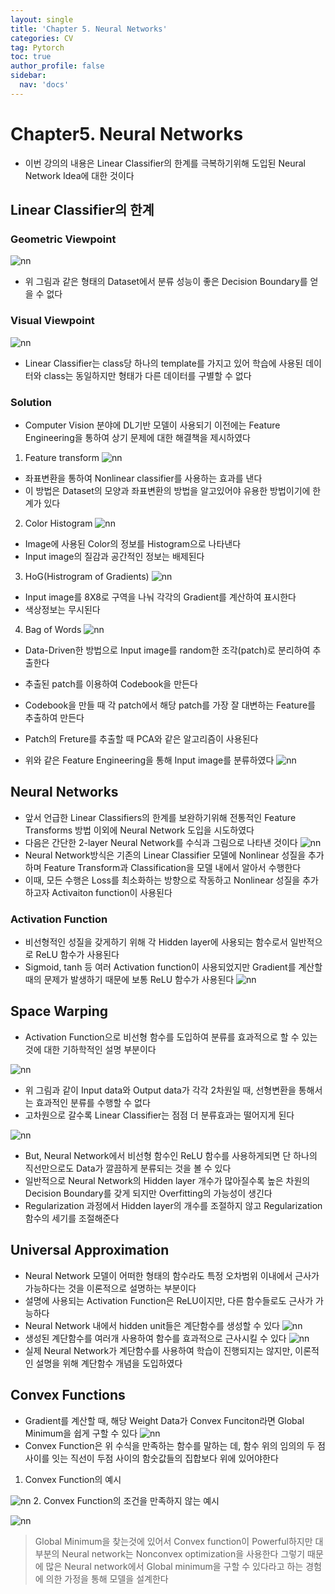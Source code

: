 ```yaml
---
layout: single
title: 'Chapter 5. Neural Networks'
categories: CV
tag: Pytorch
toc: true
author_profile: false
sidebar:
  nav: 'docs'
---
```


# Chapter5. Neural Networks

- 이번 강의의 내용은 Linear Classifier의 한계를 극복하기위해 도입된 Neural Network Idea에 대한 것이다

## Linear Classifier의 한계

### Geometric Viewpoint
![nn](/assets/image_ch5/1.png)
- 위 그림과 같은 형태의 Dataset에서 분류 성능이 좋은 Decision Boundary를 얻을 수 없다

### Visual Viewpoint
![nn](/assets/image_ch5/2.png)
- Linear Classifier는 class당 하나의 template를 가지고 있어 학습에 사용된 데이터와 class는 동일하지만 형태가 다른 데이터를 구별할 수 없다

### Solution

- Computer Vision 분야에 DL기반 모델이 사용되기 이전에는 Feature Engineering을 통하여 상기 문제에 대한 해결책을 제시하였다

1. Feature transform
![nn](/assets/image_ch5/3.png)
  - 좌표변환을 통하여 Nonlinear classifier를 사용하는 효과를 낸다
  - 이 방법은 Dataset의 모양과 좌표변환의 방법을 알고있어야 유용한 방법이기에 한계가 있다
  
2. Color Histogram
![nn](/assets/image_ch5/4.png)
  - Image에 사용된 Color의 정보를 Histogram으로 나타낸다
  - Input image의 질감과 공간적인 정보는 배제된다

3. HoG(Histrogram of Gradients)
![nn](/assets/image_ch5/5.png)
  - Input image를 8X8로 구역을 나눠 각각의 Gradient를 계산하여 표시한다
  - 색상정보는 무시된다
4. Bag of Words
![nn](/assets/image_ch5/6.png)
  - Data-Driven한 방법으로 Input image를 random한 조각(patch)로 분리하여 추출한다
  - 추출된 patch를 이용하여 Codebook을 만든다
  - Codebook을 만들 때 각 patch에서 해당 patch를 가장 잘 대변하는 Feature를 추출하여 만든다
  - Patch의 Freture를 추출할 때 PCA와 같은 알고리즘이 사용된다
  
- 위와 같은 Feature Engineering을 통해 Input image를 분류하였다
![nn](/assets/image_ch5/7.png)


## Neural Networks

- 앞서 언급한 Linear Classifiers의 한계를 보완하기위해 전통적인 Feature Transforms 방법 이외에 Neural Network 도입을 시도하였다
- 다음은 간단한 2-layer Neural Network를 수식과 그림으로 나타낸 것이다
![nn](/assets/image_ch5/8.png)
- Neural Network방식은 기존의 Linear Classifier 모델에 Nonlinear 성질을 추가하며 Feature Transform과 Classification을 모델 내에서 알아서 수행한다
- 이때, 모든 수행은 Loss를 최소화하는 방향으로 작동하고 Nonlinear 성질을 추가하고자 Activaiton function이 사용된다

### Activation Function

- 비선형적인 성질을 갖게하기 위해 각 Hidden layer에 사용되는 함수로서 일반적으로 ReLU 함수가 사용된다
- Sigmoid, tanh 등 여러 Activation function이 사용되었지만 Gradient를 계산할 때의 문제가 발생하기 때문에 보통 ReLU 함수가 사용된다
![nn](/assets/image_ch5/9.png)

## Space Warping

- Activation Function으로 비선형 함수를 도입하여 분류를 효과적으로 할 수 있는 것에 대한 기하학적인 설명 부분이다

![nn](/assets/image_ch5/10.png)
- 위 그림과 같이 Input data와 Output data가 각각 2차원일 때, 선형변환을 통해서는 효과적인 분류를 수행할 수 없다
- 고차원으로 갈수록 Linear Classifier는 점점 더 분류효과는 떨어지게 된다

![nn](/assets/image_ch5/11.png)
- But, Neural Network에서 비선형 함수인 ReLU 함수를 사용하게되면 단 하나의 직선만으로도 Data가 깔끔하게 분류되는 것을 볼 수 있다
- 일반적으로 Neural Network의 Hidden layer 개수가 많아질수록 높은 차원의 Decision Boundary를 갖게 되지만 Overfitting의 가능성이 생긴다
- Regularization 과정에서 Hidden layer의 개수를 조절하지 않고 Regularization 함수의 세기를 조절해준다

## Universal Approximation

- Neural Network 모델이 어떠한 형태의 함수라도 특정 오차범위 이내에서 근사가 가능하다는 것을 이론적으로 설명하는 부분이다
- 설명에 사용되는 Activation Function은 ReLU이지만, 다른 함수들로도 근사가 가능하다
- Neural Network 내에서 hidden unit들은 계단함수를 생성할 수 있다
![nn](/assets/image_ch5/12.png)
- 생성된 계단함수를 여러개 사용하여 함수를 효과적으로 근사시킬 수 있다
![nn](/assets/image_ch5/13.png)
- 실제 Neural Network가 계단함수를 사용하여 학습이 진행되지는 않지만, 이론적인 설명을 위해 계단함수 개념을 도입하였다


## Convex Functions
- Gradient를 계산할 때, 해당 Weight Data가 Convex Funciton라면 Global Minimum을 쉽게 구할 수 있다
![nn](/assets/image_ch5/14.png)
- Convex Function은 위 수식을 만족하는 함수를 말하는 데, 함수 위의 임의의 두 점 사이를 잇는 직선이 두점 사이의 함숫값들의 집합보다 위에 있어야한다
1. Convex Function의 예시

![nn](/assets/image_ch5/15.png)
2. Convex Function의 조건을 만족하지 않는 예시

![nn](/assets/image_ch5/16.png)

> Global Minimum을 찾는것에 있어서 Convex function이 Powerful하지만 대부분의 Neural network는 Nonconvex optimization을 사용한다
> 그렇기 때문에 많은 Neural network에서 Global minimum을 구할 수 있다라고 하는 경험에 의한 가정을 통해 모델을 설계한다
